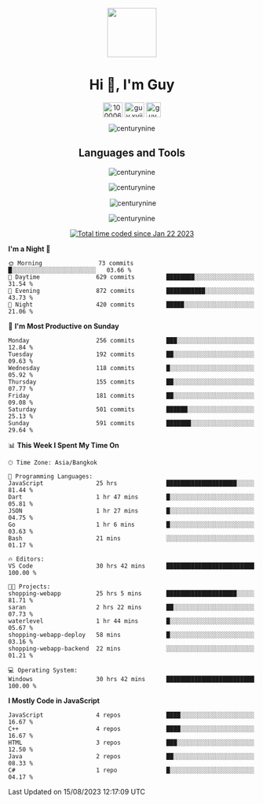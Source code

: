 
<p align="center"> <img src="https://user-images.githubusercontent.com/109062980/213915698-3e79c409-24f8-4471-a5f8-e7a842ad3a0a.gif" width="100" /> </p>
 
<h1 align="center">Hi 👋, I'm Guy</h1>
<p align="center">
<a href="https://fb.com/100006608053988" target="blank"><img align="center" src="https://raw.githubusercontent.com/rahuldkjain/github-profile-readme-generator/master/src/images/icons/Social/facebook.svg" alt="100006608053988" height="30" width="40" /></a>
<a href="https://instagram.com/guy.xvii" target="blank"><img align="center" src="https://raw.githubusercontent.com/rahuldkjain/github-profile-readme-generator/master/src/images/icons/Social/instagram.svg" alt="guy.xvii" height="30" width="40" /></a>
<a href="mailto:lowlifeix@gmail.com" target="blank"><img align="center" src="https://user-images.githubusercontent.com/109062980/226533395-e26b601f-4b8f-456f-affd-55dc944b4149.png" alt="guy.xvii" height="30" width="30" /></a>
</p>

<p align="center"> <img src="https://komarev.com/ghpvc/?username=centurynine&label=Profile%20views&color=0e75b6&style=for-the-badge" alt="centurynine" /> </p>

<h2 align="center">Languages and Tools</h3>

<!-- https://skillicons.dev/ -->
<p align="center">
<img src="https://skillicons.dev/icons?i=html,css,js,bootstrap,jquery,figma,cloudflare,nodejs,php,java,c,cs,cpp,py,dart,flutter,firebase,androidstudio,git,github,linux,docker,kubernetes,sqlite,mysql,mongodb,postman,nginx,express,arduino" alt="centurynine" /> 
</p>
 
<p align="center"><img align="center" src="https://github-readme-stats.vercel.app/api/top-langs?username=centurynine&show_icons=true&locale=en&layout=compact&theme=" alt="centurynine" /></p>

<p align="center">&nbsp;<img align="center" src="https://github-readme-stats.vercel.app/api?username=centurynine&show_icons=true&locale=en&theme=" alt="centurynine" /></p>

<p align="center"><img align="center" src="https://github-readme-streak-stats.herokuapp.com/?user=centurynine&theme=" alt="centurynine" /></p>
<p align="center">
<a href="https://wakatime.com/@9ded98d1-6308-4a11-a75a-63f31fdc4e7a"><img src="https://wakatime.com/badge/user/9ded98d1-6308-4a11-a75a-63f31fdc4e7a.svg" alt="Total time coded since Jan 22 2023" /></a>
  
<!--START_SECTION:waka-->
**I'm a Night 🦉** 

```text
🌞 Morning                73 commits          █░░░░░░░░░░░░░░░░░░░░░░░░   03.66 % 
🌆 Daytime                629 commits         ████████░░░░░░░░░░░░░░░░░   31.54 % 
🌃 Evening                872 commits         ███████████░░░░░░░░░░░░░░   43.73 % 
🌙 Night                  420 commits         █████░░░░░░░░░░░░░░░░░░░░   21.06 % 
```
📅 **I'm Most Productive on Sunday** 

```text
Monday                   256 commits         ███░░░░░░░░░░░░░░░░░░░░░░   12.84 % 
Tuesday                  192 commits         ██░░░░░░░░░░░░░░░░░░░░░░░   09.63 % 
Wednesday                118 commits         █░░░░░░░░░░░░░░░░░░░░░░░░   05.92 % 
Thursday                 155 commits         ██░░░░░░░░░░░░░░░░░░░░░░░   07.77 % 
Friday                   181 commits         ██░░░░░░░░░░░░░░░░░░░░░░░   09.08 % 
Saturday                 501 commits         ██████░░░░░░░░░░░░░░░░░░░   25.13 % 
Sunday                   591 commits         ███████░░░░░░░░░░░░░░░░░░   29.64 % 
```


📊 **This Week I Spent My Time On** 

```text
🕑︎ Time Zone: Asia/Bangkok

💬 Programming Languages: 
JavaScript               25 hrs              ████████████████████░░░░░   81.44 % 
Dart                     1 hr 47 mins        █░░░░░░░░░░░░░░░░░░░░░░░░   05.81 % 
JSON                     1 hr 27 mins        █░░░░░░░░░░░░░░░░░░░░░░░░   04.75 % 
Go                       1 hr 6 mins         █░░░░░░░░░░░░░░░░░░░░░░░░   03.63 % 
Bash                     21 mins             ░░░░░░░░░░░░░░░░░░░░░░░░░   01.17 % 

🔥 Editors: 
VS Code                  30 hrs 42 mins      █████████████████████████   100.00 % 

🐱‍💻 Projects: 
shopping-webapp          25 hrs 5 mins       ████████████████████░░░░░   81.71 % 
saran                    2 hrs 22 mins       ██░░░░░░░░░░░░░░░░░░░░░░░   07.73 % 
waterlevel               1 hr 44 mins        █░░░░░░░░░░░░░░░░░░░░░░░░   05.67 % 
shopping-webapp-deploy   58 mins             █░░░░░░░░░░░░░░░░░░░░░░░░   03.16 % 
shopping-webapp-backend  22 mins             ░░░░░░░░░░░░░░░░░░░░░░░░░   01.21 % 

💻 Operating System: 
Windows                  30 hrs 42 mins      █████████████████████████   100.00 % 
```

**I Mostly Code in JavaScript** 

```text
JavaScript               4 repos             ████░░░░░░░░░░░░░░░░░░░░░   16.67 % 
C++                      4 repos             ████░░░░░░░░░░░░░░░░░░░░░   16.67 % 
HTML                     3 repos             ███░░░░░░░░░░░░░░░░░░░░░░   12.50 % 
Java                     2 repos             ██░░░░░░░░░░░░░░░░░░░░░░░   08.33 % 
C#                       1 repo              █░░░░░░░░░░░░░░░░░░░░░░░░   04.17 % 
```




 Last Updated on 15/08/2023 12:17:09 UTC
<!--END_SECTION:waka-->
  
</p>

